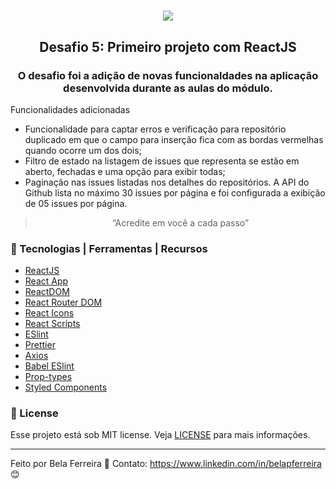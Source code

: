 <h1 align="center">
<img src="https://user-images.githubusercontent.com/59603768/75156287-8fa02b80-56f0-11ea-84a3-a6bacc2fcdd1.png">
</h1>

<h2 align="center">
  Desafio 5: Primeiro projeto com ReactJS

<h3 align="center">

  O desafio foi a adição de novas funcionaldades na aplicação desenvolvida durante as aulas do módulo.

</h3>

  Funcionalidades adicionadas

  - Funcionalidade para captar erros e verificação para repositório duplicado em que o campo para inserção fica com as bordas vermelhas quando ocorre um dos dois;
  - Filtro de estado na listagem de issues que representa se estão em aberto, fechadas e uma opção para exibir todas;
  - Paginação nas issues listadas nos detalhes do repositórios. A API do Github lista no máximo 30 issues por página e foi configurada a exibição de 05 issues por página.

<blockquote align="center">“Acredite em você a cada passo”</blockquote>

### :wrench: Tecnologias | Ferramentas | Recursos

-  [ReactJS](https://pt-br.reactjs.org/)
-  [React App](https://pt-br.reactjs.org/docs/create-a-new-react-app.html)
-  [ReactDOM](https://pt-br.reactjs.org/docs/react-dom.html)
-  [React Router DOM](https://www.npmjs.com/package/react-router-dom)
-  [React Icons](https://www.npmjs.com/package/react-icons)
-  [React Scripts](https://www.npmjs.com/package/react-scripts)
-  [ESlint](https://eslint.org/)
-  [Prettier](https://prettier.io/)
-  [Axios](https://github.com/axios/axios)
-  [Babel ESlint](https://github.com/babel/babel-eslint)
-  [Prop-types](https://www.npmjs.com/package/prop-types)
-  [Styled Components](https://styled-components.com/)

### :memo: License
Esse projeto está sob MIT license. Veja [LICENSE](https://github.com/belapferreira/desafio05-primeiro-projeto-com-reactJS/blob/master/LICENSE) para mais informações.

---

Feito por Bela Ferreira :blue_heart: Contato: https://www.linkedin.com/in/belapferreira :blush:
